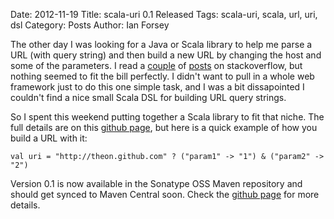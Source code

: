 Date: 2012-11-19
Title: scala-uri 0.1 Released
Tags: scala-uri, scala, url, uri, dsl
Category: Posts
Author: Ian Forsey

The other day I was looking for a Java or Scala library to help me parse a URL (with query string) and then build a new URL by changing the host and some of the parameters. I read a [couple](http://stackoverflow.com/questions/6521419/how-do-i-parse-a-x-www-url-encoded-string-into-a-mapstring-string-using-lift) of [posts](http://stackoverflow.com/questions/2809877/how-to-convert-map-to-url-query-string) on stackoverflow, but nothing seemed to fit the bill perfectly. I didn't want to pull in a whole web framework just to do this one simple task, and I was a bit dissapointed I couldn't find a nice small Scala DSL for building URL query strings.

So I spent this weekend putting together a Scala library to fit that niche. The full details are on this [github page](https://github.com/theon/scala-uri), but here is a quick example of how you build a URL with it:

    val uri = "http://theon.github.com" ? ("param1" -> "1") & ("param2" -> "2")

Version 0.1 is now available in the Sonatype OSS Maven repository and should get synced to Maven Central soon. Check the [github page](https://github.com/theon/scala-uri) for more details.